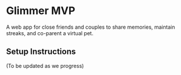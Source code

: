 # Glimmer MVP 
 
A web app for close friends and couples to share memories, maintain streaks, and co-parent a virtual pet. 
 
## Setup Instructions 
(To be updated as we progress) 

